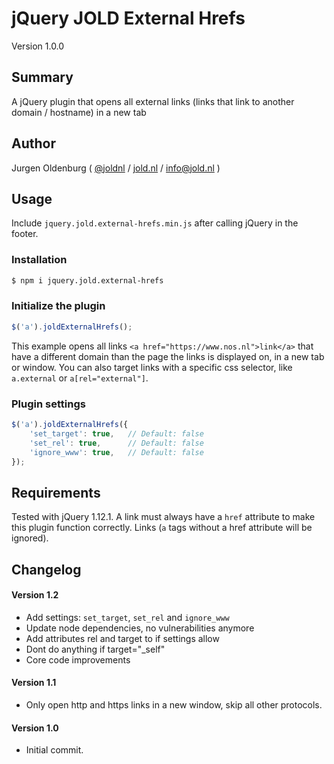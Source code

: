 # jQuery JOLD External Hrefs

Version 1.0.0

## Summary

A jQuery plugin that opens all external links (links that link to another domain / hostname) in a new tab

## Author

Jurgen Oldenburg ( [@joldnl](http://twitter.com/joldnl) / [jold.nl](https://www.jold.nl) / [info@jold.nl](info@jold.nl) )

## Usage

Include `jquery.jold.external-hrefs.min.js` after calling jQuery in the footer.

### Installation

```bash
$ npm i jquery.jold.external-hrefs

```

### Initialize the plugin

```js
$('a').joldExternalHrefs();
```

This example opens all links `<a href="https://www.nos.nl">link</a>` that have a different domain than the page the links is displayed on, in a new tab or window.
You can also target links with a specific css selector, like `a.external` or `a[rel="external"]`.

### Plugin settings

```js
$('a').joldExternalHrefs({
    'set_target': true,   // Default: false
    'set_rel': true,      // Default: false
    'ignore_www': true,   // Default: false
});
```


## Requirements

Tested with jQuery 1.12.1.
A link must always have a `href` attribute to make this plugin function correctly. Links (`a` tags without a href attribute will be ignored).


## Changelog


#### Version 1.2

* Add settings: `set_target`, `set_rel` and `ignore_www`
* Update node dependencies, no vulnerabilities anymore
* Add attributes rel and target to <a> if settings allow
* Dont do anything if target="_self"
* Core code improvements


#### Version 1.1

* Only open http and https links in a new window, skip all other protocols.


#### Version 1.0

* Initial commit.
